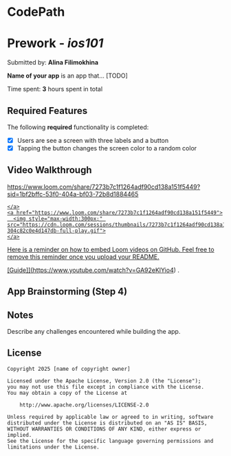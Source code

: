 # CodePath

# Prework - *ios101*

Submitted by: **Alina Filimokhina**

**Name of your app** is an app that... [TODO] 

Time spent: **3** hours spent in total

## Required Features

The following **required** functionality is completed:

- [X] Users are see a screen with three labels and a button
- [X] Tapping the button changes the screen color to a random color
 
## Video Walkthrough
https://www.loom.com/share/7273b7c1f1264adf90cd138a151f5449?sid=1bf2bffc-53f0-404a-bf03-72b8d1884465
<div>
    <a href="https://www.loom.com/share/7273b7c1f1264adf90cd138a151f5449">
    
    </a>
    <a href="https://www.loom.com/share/7273b7c1f1264adf90cd138a151f5449">
      <img style="max-width:300px;" src="https://cdn.loom.com/sessions/thumbnails/7273b7c1f1264adf90cd138a151f5449-304c82c0e4d147db-full-play.gif">
    </a>
  </div>

Here is a reminder on how to embed Loom videos on GitHub. Feel free to remove this reminder once you upload your README. 

[Guide]](https://www.youtube.com/watch?v=GA92eKlYio4) .

## App Brainstorming (Step 4)

## Notes

Describe any challenges encountered while building the app.

## License

    Copyright 2025 [name of copyright owner]

    Licensed under the Apache License, Version 2.0 (the "License");
    you may not use this file except in compliance with the License.
    You may obtain a copy of the License at

        http://www.apache.org/licenses/LICENSE-2.0

    Unless required by applicable law or agreed to in writing, software
    distributed under the License is distributed on an "AS IS" BASIS,
    WITHOUT WARRANTIES OR CONDITIONS OF ANY KIND, either express or implied.
    See the License for the specific language governing permissions and
    limitations under the License.
